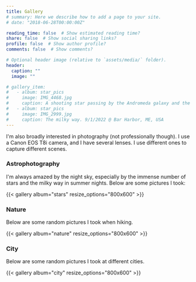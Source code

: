 ```yaml
---
title: Gallery
# summary: Here we describe how to add a page to your site.
# date: "2018-06-28T00:00:00Z"

reading_time: false  # Show estimated reading time?
share: false  # Show social sharing links?
profile: false  # Show author profile?
comments: false  # Show comments?

# Optional header image (relative to `assets/media/` folder).
header:
  caption: ""
  image: ""

# gallery_item:
#   - album: star_pics
#     image: IMG_4468.jpg
#     caption: A shooting star passing by the Andromeda galaxy and the milky way. 8/11/2023 @ Wellsfleet, MA, USA
#   - album: star_pics
#     image: IMG_2999.jpg
#     caption: The milky way. 9/1/2022 @ Bar Harbor, ME, USA
---
```


I'm also broadly interested in photography (not professionally though). I use a Canon EOS T8i camera, and I have several lenses. I use different ones to capture different scenes.

### Astrophotography

I'm always amazed by the night sky, especially by the immense number of stars and the milky way in summer nights. Below are some pictures I took:

{{< gallery album="stars" resize_options="800x600" >}}

### Nature

Below are some random pictures I took when hiking.

{{< gallery album="nature" resize_options="800x600" >}}

### City

Below are some random pictures I took at different cities.

{{< gallery album="city" resize_options="800x600" >}}

